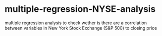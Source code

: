 # multiple-regression-NYSE-analysis
multiple regression analysis to check wether is there are a correlation between variables in New York Stock Exchange (S&amp;P 500) to closing price
